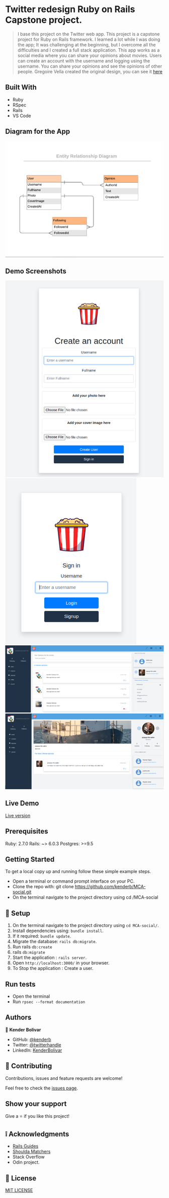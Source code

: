 # Twitter redesign Ruby on Rails Capstone project.

> I base this project on the Twitter web app. This project is a capstone project for Ruby on Rails framework. I learned a lot while I was doing the app; It was challenging at the beginning, but I overcome all the difficulties and I created a full stack application.
>This app works as a social media where you can share your opinions about movies.
>Users can create an account with the username and logging using the username.
>You can share your opinions and see the opinions of other people.
> Gregoire Vella created the original design, you can see it [here](https://glacial-cove-94894.herokuapp.com/)
## Built With

- Ruby
- RSpec
- Rails
- VS Code

## Diagram for the App

![screenshot](./docs/Diagram_social_media_image.png)

## Demo Screenshots

![screenshot](./docs/screenshot.png)
![screenshot](./docs/screenshot2.png)
![screenshot](./docs/screenshot3.png)
![screenshot](./docs/screenshot4.png)

## Live Demo

[Live version](https://lit-waters-17418.herokuapp.com/)

## Prerequisites

Ruby: 2.7.0
Rails: ~> 6.0.3
Postgres: >=9.5

## Getting Started
To get a local copy up and running follow these simple example steps.

- Open a terminal or command prompt interface on your PC.
- Clone the repo with: git clone https://github.com/kenderb/MCA-social.git
- On the terminal navigate to the project directory using cd /MCA-social

## 📝 Setup

1. On the terminal navigate to the project directory using `cd MCA-social/`.
2. Install dependencies using: `bundle install`.
3. If it required: `bundle update`.
4. Migrate the database: `rails db:migrate`.
5. Run rails `db:create`
6. rails `db:migrate`
7. Start the application : `rails server`.
8. Open `http://localhost:3000/` in your browser.
9. To Stop the application : Create a user.

## Run tests

- Open the terminal
- Run `rpsec --format documentation`

## Authors

👤 **Kender Bolivar**

- GitHub: [@kenderb](https://github.com/ken)
- Twitter: [@twitterhandle](https://twitter.com/KBTarts )
- LinkedIn: [KenderBolivar](https://www.linkedin.com/in/kender-bolivar-1736086b/ )


## 🤝 Contributing

Contributions, issues and feature requests are welcome!

Feel free to check the [issues page](issues/).

## Show your support

Give a ⭐️ if you like this project!

## :grey_exclamation: Acknowledgments

- [Rails Guides](https://guides.rubyonrails.org/)
- [Shoulda Matchers](https://matchers.shoulda.io/docs/v4.4.1/index.html)
- Stack Overflow
- Odin project.

## 📝 License

[MIT LICENSE](LICENSE)
